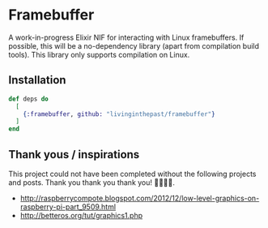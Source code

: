 # Framebuffer

A work-in-progress Elixir NIF for interacting with Linux framebuffers. If possible,
this will be a no-dependency library (apart from compilation build tools). This
library only supports compilation on Linux.

## Installation

```elixir
def deps do
  [
    {:framebuffer, github: "livinginthepast/framebuffer"}
  ]
end
```

## Thank yous / inspirations

This project could not have been completed without the following projects and posts.
Thank you thank you thank you! 🙇🙇🙇🙏.

- http://raspberrycompote.blogspot.com/2012/12/low-level-graphics-on-raspberry-pi-part_9509.html
- http://betteros.org/tut/graphics1.php
